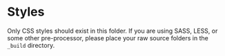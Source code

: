 # Styles

Only CSS styles should exist in this folder. If you are using SASS, LESS, or some other pre-processor, please place your raw source folders in the `_build` directory.